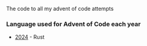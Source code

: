 The code to all my advent of code attempts


### Language used for Advent of Code each year
- [2024](https://adventofcode.com/2024) - Rust
